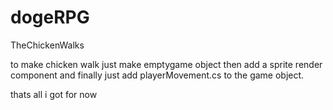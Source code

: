 # dogeRPG
TheChickenWalks
 
 to make chicken walk just make emptygame object then add a sprite render component and finally just add playerMovement.cs
  to the game object.
  
  thats all i got for now
